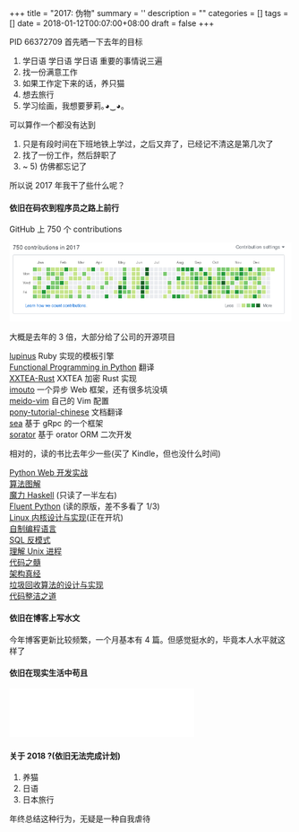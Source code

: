 
+++
title = "2017: 伪物"
summary = ''
description = ""
categories = []
tags = []
date = 2018-01-12T00:07:00+08:00
draft = false
+++

PID 66372709
首先晒一下去年的目标  

1) 学日语 学日语 学日语 重要的事情说三遍
2) 找一份满意工作
3) 如果工作定下来的话，养只猫
4) 想去旅行
5) 学习绘画，我想要萝莉｡◕‿◕｡ 

可以算作一个都没有达到  
1) 只是有段时间在下班地铁上学过，之后又弃了，已经记不清这是第几次了  
2) 找了一份工作，然后辞职了  
3) ~ 5) 仿佛都忘记了

所以说 2017 年我干了些什么呢？

#### 依旧在码农到程序员之路上前行

GitHub 上 750 个 contributions 

![](../../images/2018/01/2018-01-11-21-15-51----.png)

大概是去年的 3 倍，大部分给了公司的开源项目

[lupinus](https://github.com/Hanaasagi/lupinus) Ruby 实现的模板引擎  
[Functional Programming in Python](https://github.com/Hanaasagi/FP-in-python-zh) 翻译  
[XXTEA-Rust](https://github.com/Hanaasagi/XXTEA-Rust) XXTEA 加密 Rust 实现  
[imouto](https://github.com/Hanaasagi/imouto) 一个异步 Web 框架，还有很多坑没填  
[meido-vim](https://github.com/Hanaasagi/meido-vim) 自己的 Vim 配置  
[pony-tutorial-chinese](https://github.com/Hanaasagi/pony-tutorial-chinese) 文档翻译  
[sea](https://github.com/shanbay/sea) 基于 gRpc 的一个框架  
[sorator](https://github.com/shanbay/sorator) 基于 orator ORM 二次开发  

相对的，读的书比去年少一些(买了 Kindle，但也没什么时间)

[Python Web 开发实战](https://book.douban.com/subject/26852057/)  
[算法图解](https://book.douban.com/subject/26979890/)  
[魔力 Haskell](https://book.douban.com/subject/26877215/) (只读了一半左右)  
[Fluent Python](https://book.douban.com/subject/26278021/) (读的原版，差不多看了 1/3)  
[Linux 内核设计与实现](https://book.douban.com/subject/6097773/)(正在开坑)  
[自制编程语言](https://book.douban.com/subject/25735333/)  
[SQL 反模式](https://book.douban.com/subject/6800774/)  
[理解 Unix 进程](https://book.douban.com/subject/24298701/)  
[代码之髓](https://book.douban.com/subject/25927585/)  
[架构真经](https://book.douban.com/subject/27020143/)  
[垃圾回收算法的设计与实现](https://book.douban.com/subject/26821357/)  
[代码整洁之道](https://book.douban.com/subject/4199741/)

#### 依旧在博客上写水文

今年博客更新比较频繁，一个月基本有 4 篇。但感觉挺水的，毕竟本人水平就这样了

#### 依旧在现实生活中苟且

<iframe frameborder="no" border="0" marginwidth="0" marginheight="0" width=330 height=86 src="//music.163.com/outchain/player?type=2&id=29099412&auto=0&height=66"></iframe>

#### 关于 2018 ?(依旧无法完成计划)

1) 养猫
2) 日语
3) 日本旅行

年终总结这种行为，无疑是一种自我虐待
    